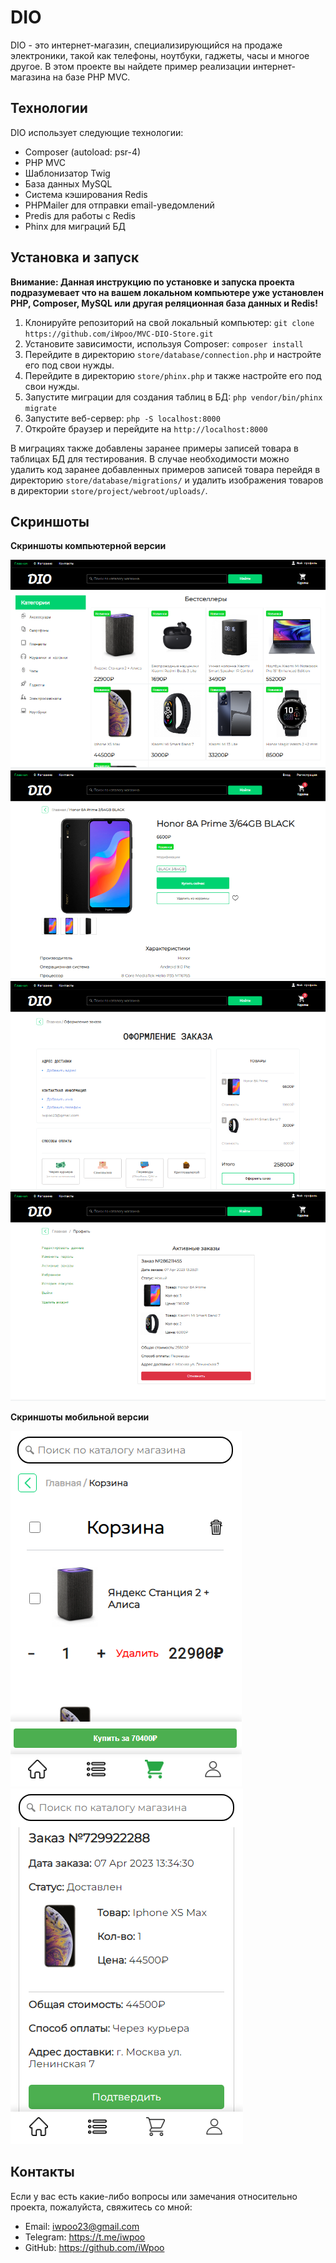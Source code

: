 # DIO

DIO - это интернет-магазин, специализирующийся на продаже электроники, такой как телефоны, ноутбуки, гаджеты, часы и многое другое. В этом проекте вы найдете пример реализации интернет-магазина на базе PHP MVC.

## Технологии

DIO использует следующие технологии:

- Composer (autoload: psr-4)
- PHP MVC
- Шаблонизатор Twig
- База данных MySQL
- Система кэширования Redis
- PHPMailer для отправки email-уведомлений
- Predis для работы с Redis
- Phinx для миграций БД

## Установка и запуск

**Внимание: Данная инструкцию по установке и запуска проекта подразумевает что на вашем локальном компьютере уже установлен PHP, Composer, MySQL или другая реляционная база данных и Redis!**

1. Клонируйте репозиторий на свой локальный компьютер: `git clone https://github.com/iWpoo/MVC-DIO-Store.git`
2. Установите зависимости, используя Composer: `composer install`
3. Перейдите в директорию `store/database/connection.php` и настройте его под свои нужды.
4. Перейдите в директорию `store/phinx.php` и также настройте его под свои нужды.
5. Запустите миграции для создания таблиц в БД: `php vendor/bin/phinx migrate`
6. Запустите веб-сервер: `php -S localhost:8000`
7. Откройте браузер и перейдите на `http://localhost:8000`

В миграциях также добавлены заранее примеры записей товара в таблицах БД для тестирования. В случае необходимости можно удалить код заранее добавленных примеров записей товара перейдя в директорию `store/database/migrations/` и удалить изображения товаров в директории `store/project/webroot/uploads/`.

## Скриншоты

**Скриншоты компьютерной версии**

![Screenshot 1](screenshots/screenshot1.png "Главная страница")
![Screenshot 2](screenshots/screenshot2.png "Страница товара")
![Screenshot 3](screenshots/screenshot3.png "Страница оформление заказа")
![Screenshot 4](screenshots/screenshot4.png "Страница активных заказов")

**Скриншоты мобильной версии**

![Screenshot 5](screenshots/screenshot5.png "Страница корзинки мобильной версии")
![Screenshot 6](screenshots/screenshot6.png "Страница активных заказов мобильной версии")

## Контакты

Если у вас есть какие-либо вопросы или замечания относительно проекта, пожалуйста, свяжитесь со мной:

- Email: iwpoo23@gmail.com
- Telegram: https://t.me/iwpoo
- GitHub: https://github.com/iWpoo
